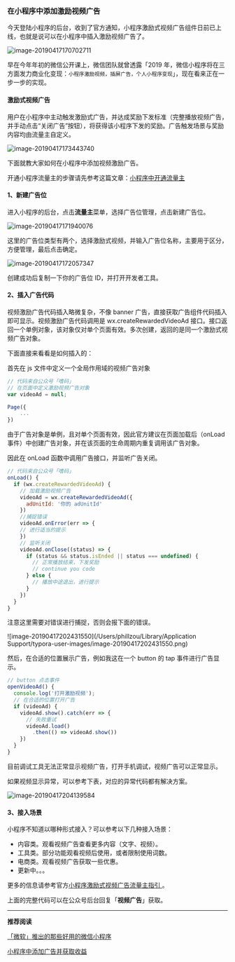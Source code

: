 

### 在小程序中添加激励视频广告


今天登陆小程序的后台，收到了官方通知，小程序激励式视频广告组件日前已上线，也就是说可以在小程序中插入激励视频广告了。

![image-20190417170702711](https://ws3.sinaimg.cn/large/006tNc79gy1g25qrhvfyyj31es0aggo9.jpg)

早在今年年初的微信公开课上，微信团队就曾透露「2019 年，微信小程序将在三方面发力商业化变现：`小程序激励视频，插屏广告，个人小程序变现`」，现在看来正在一步一步的实现。


#### 激励式视频广告

用户在小程序中主动触发激励式广告，并达成奖励下发标准（完整播放视频广告，并手动点击“关闭广告”按钮），将获得该小程序下发的奖励。广告触发场景与奖励内容均由流量主自定义。

![image-20190417173443740](https://ws3.sinaimg.cn/large/006tNc79gy1g25rkbunczj31u40u01kx.jpg)

下面就教大家如何在小程序中添加视频激励广告。

开通小程序流量主的步骤请先参考这篇文章：[小程序中开通流量主](https://mp.weixin.qq.com/s?__biz=MzIyNDQzMDAwNg==&mid=2247484838&idx=1&sn=1ffc43c14cc8b7472adf6039508e485a&chksm=e80e577fdf79de695f6be6a82975786cf2783644c36f878e0382f3aac7575fc503a4dc87c767&token=1716683574&lang=zh_CN#rd)

#### 	1、新建广告位

进入小程序的后台，点击**流量主**菜单，选择广告位管理，点击新建广告位。

![image-20190417171940076](https://ws3.sinaimg.cn/large/006tNc79gy1g25r4lefgsj31du0u0wp0.jpg)

这里的广告位类型有两个，选择激励式视频，并输入广告位名称，主要用于区分，方便管理，最后点击确定。

![image-20190417172057347](https://ws1.sinaimg.cn/large/006tNc79gy1g25r5xnyl9j31du0u0n9t.jpg)

创建成功后复制一下你的广告位 ID，并打开开发者工具。

#### 2、插入广告代码

视频激励广告代码插入略微复杂，不像 banner 广告，直接获取广告组件代码插入即可显示。视频激励广告代码调用是 wx.createRewardedVideoAd 接口。接口返回一个单例对象，该对象仅对单个页面有效。多次创建，返回的是同一个激励式视频广告对象。

下面直接来看看是如何插入的：

首先在 js 文件中定义一个全局作用域的视频广告对象

```javascript
// 代码来自公众号「嗜码」
// 在页面中定义激励视频广告对象
var videoAd = null;

Page({
    ...
})
```
由于广告对象是单例，且对单个页面有效，因此官方建议在页面加载后（onLoad 事件）中创建广告对象，并在该页面的生命周期内重复调用该广告对象。

因此在 onLoad 函数中调用广告接口，并监听广告关闭。

```javascript
// 代码来自公众号「嗜码」
onLoad() {
  if (wx.createRewardedVideoAd) {
    // 加载激励视频广告
    videoAd = wx.createRewardedVideoAd({
      adUnitId: '你的 adUnitId'
    })
    //捕捉错误
    videoAd.onError(err => {
    // 进行适当的提示
    })
    // 监听关闭
    videoAd.onClose((status) => {
      if (status && status.isEnded || status === undefined) {
        // 正常播放结束，下发奖励
		// continue you code
      } else {
        // 播放中途退出，进行提示
      }
    })
  }
}
```
注意这里需要对错误进行捕捉，否则会报下面的错误。

![image-20190417202431550](/Users/phillzou/Library/Application Support/typora-user-images/image-20190417202431550.png)

然后，在合适的位置展示广告，例如我这在一个 button 的 tap 事件进行广告显示。

```javascript
// button 点击事件
openVideoAd() {
  console.log('打开激励视频');
  // 在合适的位置打开广告
  if (videoAd) {
    videoAd.show().catch(err => {
      // 失败重试
      videoAd.load()
        .then(() => videoAd.show())
    })
  }
}
```

目前调试工具无法正常显示视频广告，打开手机调试，视频广告可以正常显示。


如果视频显示异常，可以参考下表，对应的异常代码都有解决方案。

![image-20190417204139584](https://ws4.sinaimg.cn/large/006tNc79gy1g25wysyn4wj31920s87c1.jpg)



####  3、接入场景

小程序不知道以哪种形式接入？可以参考以下几种接入场景：

- 内容类。观看视频广告查看更多内容（文字、视频）。
- 工具类。部分功能观看视频后使用，或者限制使用词数。
- 电商类。观看视频广告获取一些优惠。
- 更新中。。。

更多的信息请参考官方[小程序激励式视频广告流量主指引 ](https://wximg.qq.com/wxp/assets/pdf/reward0415.pdf)。

上面的完整代码可以在公众号后台回复「**视频广告**」获取。

---

**推荐阅读**

[「微软」推出的那些好用的微信小程序](<https://mp.weixin.qq.com/s?__biz=MzIyNDQzMDAwNg==&mid=2247485140&idx=1&sn=65a5f6f67119d485731857e16e35ad9d&chksm=e80e540ddf79dd1b62b3c51352cc33d1384c7bb102cc4d90ed37405a5fd3c92fb7a801358522&token=1078153792&lang=zh_CN#rd>)

[小程序中添加广告并获取收益](https://mp.weixin.qq.com/s?__biz=MzIyNDQzMDAwNg==&mid=2247484838&idx=1&sn=1ffc43c14cc8b7472adf6039508e485a&chksm=e80e577fdf79de695f6be6a82975786cf2783644c36f878e0382f3aac7575fc503a4dc87c767&token=1078153792&lang=zh_CN#rd)